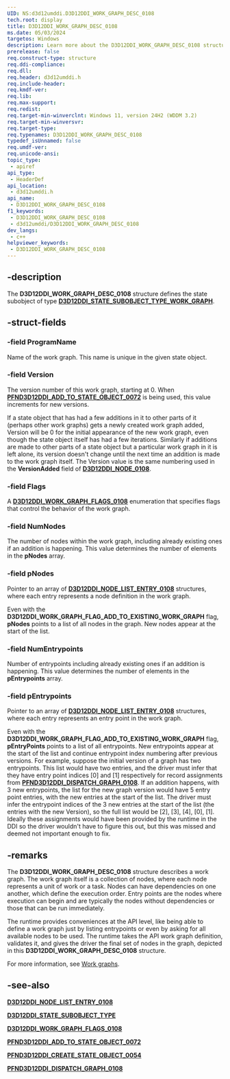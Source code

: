 ```yaml
---
UID: NS:d3d12umddi.D3D12DDI_WORK_GRAPH_DESC_0108
tech.root: display
title: D3D12DDI_WORK_GRAPH_DESC_0108
ms.date: 05/03/2024 
targetos: Windows
description: Learn more about the D3D12DDI_WORK_GRAPH_DESC_0108 structure.
prerelease: false
req.construct-type: structure
req.ddi-compliance: 
req.dll: 
req.header: d3d12umddi.h
req.include-header: 
req.kmdf-ver: 
req.lib: 
req.max-support: 
req.redist: 
req.target-min-winverclnt: Windows 11, version 24H2 (WDDM 3.2)
req.target-min-winversvr: 
req.target-type: 
req.typenames: D3D12DDI_WORK_GRAPH_DESC_0108
typedef_isUnnamed: false
req.umdf-ver: 
req.unicode-ansi: 
topic_type:
 - apiref
api_type:
 - HeaderDef
api_location:
 - d3d12umddi.h
api_name:
 - D3D12DDI_WORK_GRAPH_DESC_0108
f1_keywords:
 - D3D12DDI_WORK_GRAPH_DESC_0108
 - d3d12umddi/D3D12DDI_WORK_GRAPH_DESC_0108
dev_langs:
 - c++
helpviewer_keywords:
 - D3D12DDI_WORK_GRAPH_DESC_0108
---
```


## -description

The **D3D12DDI_WORK_GRAPH_DESC_0108** structure defines the state subobject of type [**D3D12DDI_STATE_SUBOBJECT_TYPE_WORK_GRAPH**](ne-d3d12umddi-d3d12ddi_state_subobject_type.md).

## -struct-fields

### -field ProgramName

Name of the work graph. This name is unique in the given state object.

### -field Version

The version number of this work graph, starting at 0. When [**PFND3D12DDI_ADD_TO_STATE_OBJECT_0072**](nc-d3d12umddi-pfnd3d12ddi_add_to_state_object_0072.md) is being used, this value increments for new versions.

If a state object that has had a few additions in it to other parts of it (perhaps other work graphs) gets a newly created work graph added, Version will be 0 for the initial appearance of the new work graph, even though the state object itself has had a few iterations. Similarly if additions are made to other parts of a state object but a particular work graph in it is left alone, its version doesn't change until the next time an addition is made to the work graph itself. The Version value is the same numbering used in the **VersionAdded** field of [**D3D12DDI_NODE_0108**](ns-d3d12umddi-d3d12ddi_node_0108.md).

### -field Flags

A [**D3D12DDI_WORK_GRAPH_FLAGS_0108**](ne-d3d12umddi-d3d12ddi_work_graph_flags_0108.md) enumeration that specifies flags that control the behavior of the work graph.

### -field NumNodes

The number of nodes within the work graph, including already existing ones if an addition is happening. This value determines the number of elements in the **pNodes** array.

### -field pNodes

Pointer to an array of [**D3D12DDI_NODE_LIST_ENTRY_0108**](ns-d3d12umddi-d3d12ddi_node_list_entry_0108.md) structures, where each entry represents a node definition in the work graph.

Even with the **D3D12DDI_WORK_GRAPH_FLAG_ADD_TO_EXISTING_WORK_GRAPH** flag, **pNodes** points to a list of all nodes in the graph. New nodes appear at the start of the list.

### -field NumEntrypoints

Number of entrypoints including already existing ones if an addition is happening. This value determines the number of elements in the **pEntrypoints** array.

### -field pEntrypoints

Pointer to an array of [**D3D12DDI_NODE_LIST_ENTRY_0108**](ns-d3d12umddi-d3d12ddi_node_list_entry_0108.md) structures, where each entry represents an entry point in the work graph.

Even with the **D3D12DDI_WORK_GRAPH_FLAG_ADD_TO_EXISTING_WORK_GRAPH** flag, **pEntryPoints** points to a list of all entrypoints. New entrypoints appear at the start of the list and continue entrypoint index numbering after previous versions. For example, suppose the initial version of a graph has two entrypoints. This list would have two entries, and the driver must infer that they have entry point indices [0] and [1] respectively for record assignments from [**PFND3D12DDI_DISPATCH_GRAPH_0108**](nc-d3d12umddi-pfnd3d12ddi_dispatch_graph_0108.md). If an addition happens, with 3 new entrypoints, the list for the new graph version would have 5 entry point entries, with the new entries at the start of the list. The driver must infer the entrypoint indices of the 3 new entries at the start of the list (the entries with the new Version), so the full list would be [2], [3], [4], [0], [1]. Ideally these assignments would have been provided by the runtime in the DDI so the driver wouldn't have to figure this out, but this was missed and deemed not important enough to fix.

## -remarks

The **D3D12DDI_WORK_GRAPH_DESC_0108** structure describes a work graph. The work graph itself is a collection of nodes, where each node represents a unit of work or a task. Nodes can have dependencies on one another, which define the execution order. Entry points are the nodes where execution can begin and are typically the nodes without dependencies or those that can be run immediately.

The runtime provides conveniences at the API level, like being able to define a work graph just by listing entrypoints or even by asking for all available nodes to be used. The runtime takes the API work graph definition, validates it, and gives the driver the final set of nodes in the graph, depicted in this **D3D12DDI_WORK_GRAPH_DESC_0108** structure.

For more information, see [Work graphs](/windows-hardware/drivers/display/work-graphs).

## -see-also

[**D3D12DDI_NODE_LIST_ENTRY_0108**](ns-d3d12umddi-d3d12ddi_node_list_entry_0108.md)

[**D3D12DDI_STATE_SUBOBJECT_TYPE**](ne-d3d12umddi-d3d12ddi_state_subobject_type.md)

[**D3D12DDI_WORK_GRAPH_FLAGS_0108**](ne-d3d12umddi-d3d12ddi_work_graph_flags_0108.md)

[**PFND3D12DDI_ADD_TO_STATE_OBJECT_0072**](nc-d3d12umddi-pfnd3d12ddi_add_to_state_object_0072.md)

[**PFND3D12DDI_CREATE_STATE_OBJECT_0054**](nc-d3d12umddi-pfnd3d12ddi_create_state_object_0054.md)

[**PFND3D12DDI_DISPATCH_GRAPH_0108**](nc-d3d12umddi-pfnd3d12ddi_dispatch_graph_0108.md)
